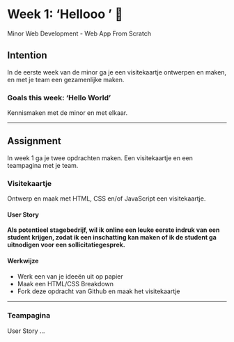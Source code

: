 # Week 1: ‘Hellooo ’ 🤸

Minor Web Development - Web App From Scratch

## Intention

In de eerste week van de minor ga je een visitekaartje ontwerpen en maken, en met je team een gezamenlijke maken. 

### Goals this week: ‘Hello World’ 

Kennismaken met de minor en met elkaar.

---  

## Assignment

In week 1 ga je twee opdrachten maken. Een visitekaartje en een teampagina met je team. 


### Visitekaartje

Ontwerp en maak met HTML, CSS en/of JavaScript een visitekaartje.

#### User Story

**Als potentieel stagebedrijf,
wil ik online een leuke eerste indruk van een student krijgen,
zodat ik een inschatting kan maken of ik de student ga uitnodigen voor een sollicitatiegesprek.**



#### Werkwijze

- Werk een van je ideeën uit op papier
- Maak een HTML/CSS Breakdown 
- Fork deze opdracht van Github en maak het visitekaartje


---

### Teampagina

User Story ...







